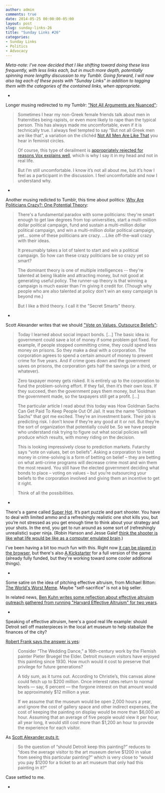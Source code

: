 ```yaml
---
author: admin
comments: true
date: 2014-05-25 00:00:00-05:00
layout: post
slug: sunday-links-26
title: "Sunday Links #26"
categories:
- Sunday Links
- Politics
- Advocacy
---
```


<i>Meta-note: I've now decided that I like shifting toward doing these less frequently, with less links each, but in much more depth, potentially spinning more lengthy discussion to my Tumblr.  Going forward, I will now also tag each of these posts with "Sunday Links" <i>in addition to</i> tagging them with the categories of the contained links, when appropriate.</i>

-

Longer musing redirected to my Tumblr: <a href="http://peterhurford.tumblr.com/post/86722676721/not-all-arguments-are-nuanced">"Not All Arguments are Nuanced"</a>:

<blockquote>Sometimes I hear my non-Greek female friends talk about men in fraternities being rapists, or even more likely to rape than the typical person. This has always made me uncomfortable, even if it is technically true. I always feel tempted to say “But not all Greek men are like that”, a variation on the clichéd <a href="http://knowyourmeme.com/memes/not-all-men-are-like-that">Not All Men Are Like That</a> you hear in feminist circles.

Of course, this type of derailment is <a href="http://www.vox.com/2014/5/15/5720332/heres-why-women-have-turned-the-not-all-men-objection-into-a-meme">appropriately rejected for reasons Vox explains well</a>, which is why I say it in my head and not in real life.

But I’m still uncomfortable.  I know it’s not all about me, but it’s how I feel as a participant in the discussion.  I feel uncomfortable and now I understand why.</blockquote>

-
<!-- more -->

Another musing redicted to Tumblr, this time about politics: <a href="http://peterhurford.tumblr.com/post/86724549291/why-are-politicians-crazy-one-potential-theory">Why Are Politicians Crazy?: One Potential Theory</a>:

<blockquote>There's a fundamental paradox with some politicians: they're smart enough to get law degrees from top universities, start a multi-million dollar political campaign, fund and sustain a multi-million dollar political campaign, and win a multi-million dollar political campaign, yet... some of these politicians are crazy.  ...Like off-the-wall crazy with their ideas.

It presumably takes a lot of talent to start and win a political campaign.  So how can these crazy politicians be so crazy yet so smart?

The dominant theory is one of multiple intelligences -- they're talented at being likable and attracting money, but not good at generating useful policy.  The runner-up theory is that winning a campaign is much easier than I'm giving it credit for.  (Though why people who are also talented at policy don't win an easy campaign is beyond me.) 

But I like a third theory.  I call it the "Secret Smarts" theory.</blockquote>

-

Scott Alexander writes that we should <a href="http://slatestarcodex.com/2014/05/08/vote-on-values-outsource-beliefs/">"Vote on Values, Outsource Beliefs"</a>:

<blockquote>Today I learned about social impact bonds. [...] The basic idea is: government could save a lot of money if some problem got fixed. For example, if people stopped committing crime, they could spend less money on prisons. So they make a deal with a corporation. The corporation agrees to spend a certain amount of money to prevent crime for five years. And if crime goes down and the government saves on prisons, the corporation gets half the savings (or a third, or whatever).

Zero taxpayer money gets risked. It is entirely up to the corporation to fund the problem-solving effort. If they fail, then it’s their own loss. If they succeed, then the government pays them money, but less than the government made, so the taxpayers still get a profit. [...]

The particular article I read about this today was How Goldman Sachs Can Get Paid To Keep People Out Of Jail. It was the name “Goldman Sachs” that got me excited. They’re an investment bank. Their job is predicting risk. I don’t know if they’re any good at it or not. But they’re the sort of organization that potentially could be. So we have people who understand risk trying to figure out what social policies will produce which results, with money riding on the decision.

This is looking impressively close to prediction markets. Futarchy says “vote on values, bet on beliefs”. Asking a corporation to invest money in crime-solving is a form of betting on belief – they are betting on what anti-crime programs will decrease crime most and win them the most reward. You still have the elected government deciding what bonds to place – voting on values – but you’re outsourcing your beliefs to the corporation involved and giving them an incentive to get it right.

Think of all the possibilities.</blockquote>

-

There's a game called <a href="http://superhotgame.com/">Super Hot</a>.  It’s part puzzle and part shooter.  You have to deal with limited ammo and a refreshingly realistic one shot kills you, but you’re not stressed as you get enough time to think about your strategy and your shots.  In the end, you get to run around as some sort of (refreshingly unrealistic) super ninja.  (Robin Hanson and Jesse Galef <a href="http://www.overcomingbias.com/2014/05/first-person-em-shooter.html">think the shooter is like what life would be like as a computer emulated brain</a>.)

I’ve been having a bit too much fun with this.  Right now <a href="http://superhotgame.com/play-prototype">it can be played in the browser</a>, but there's also <a href="https://www.kickstarter.com/projects/375798653/superhot">A Kickstarter</a> for a full version of the game (already fully funded, but they're working toward some cooler additional things).

-

Some satire on the idea of pitching effective altruism, from Michael Bitton: <a href="http://a-nice-place-to-live.blogspot.ca/2014/04/the-worlds-worst-meme.html">The World's Worst Meme</a>.  Maybe "self-sacrifice" is not a big seller.

In related news, <a href="http://www.benkuhn.net/outreach">Ben Kuhn writes some reflection about effective altruism outreach gathered from running "Harvard Effective Altruism" for two years</a>.

-

Speaking of effective altruism, here's a good real life example: should Detroit sell off masterpieces in the local art museum to help stabalize the finances of the city?

<a href="http://www.nytimes.com/2014/03/30/business/economy/costs-benefits-and-masterpieces-in-detroit.html?ref=business&_r=0">Robert Frank says the answer is yes</a>:

<blockquote>Consider “The Wedding Dance,” a 16th-century work by the Flemish painter Pieter Bruegel the Elder. Detroit museum visitors have enjoyed this painting since 1930. How much would it cost to preserve that privilege for future generations?

A tidy sum, as it turns out. According to Christie’s, this canvas alone could fetch up to $200 million. Once interest rates return to normal levels — say, 6 percent — the forgone interest on that amount would be approximately $12 million a year.

If we assume that the museum would be open 2,000 hours a year, and ignore the cost of gallery space and other indirect expenses, the cost of keeping the painting on display would be more than $6,000 an hour. Assuming that an average of five people would view it per hour, all year long, it would still cost more than $1,200 an hour to provide the experience for each visitor.</blockquote>

As <a href="http://slatestarcodex.com/2014/04/21/the-economics-of-art-and-the-art-of-economics/">Scott Alexander puts it:</a>

<blockquote>So the question of “should Detroit keep this painting?” reduces to “does the average visitor to the art museum derive $1200 in value from seeing this particular painting?” which is very close to “would you pay $1200 for a ticket to an art museum that only had this painting in it?”</blockquote>

Case settled to me.

-